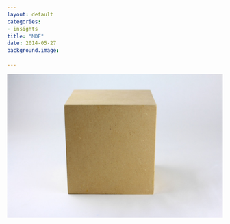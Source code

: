 ```yaml
---
layout: default
categories:
- insights
title: "MDF"
date: 2014-05-27
background.image:

---
```


<img class="img-responsive col-lg-12" src="/img/1.2.jpg" alt="MDF cube"/>
